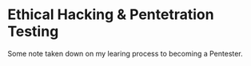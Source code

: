# Ethical Hacking & Pentetration Testing
 Some note taken down on my learing process to becoming a Pentester.
